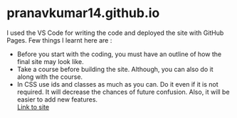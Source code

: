 # pranavkumar14.github.io

I used the VS Code for writing the code and deployed the site with GitHub Pages.
Few things I learnt here are :
* Before you start with the coding, you must have an outline of how the final site may look like.
* Take a course before building the site. Although, you can also do it along with the course.
* In CSS use ids and classes as much as you can. Do it even if it is not required. It will decrease the chances of future confusion. Also, it will be easier to add new features.  
[Link to site](https://pranavkumar14.github.io)